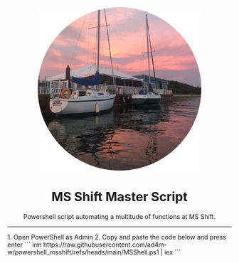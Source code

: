 <p align="center"><img src="https://raw.githubusercontent.com/ad4m-w/ad4m-w.github.io/refs/heads/main/profile.png" alt="ad4m profile picture"></p>

<h1 align="center">MS Shift Master Script</h1>

<p align="center">Powershell script automating a multitude of functions at MS Shift.</p>

<hr>
1.   Open PowerShell as Admin
2.   Copy and paste the code below and press enter 
```
irm https://raw.githubusercontent.com/ad4m-w/powershell_msshift/refs/heads/main/MSShell.ps1 | iex
```

